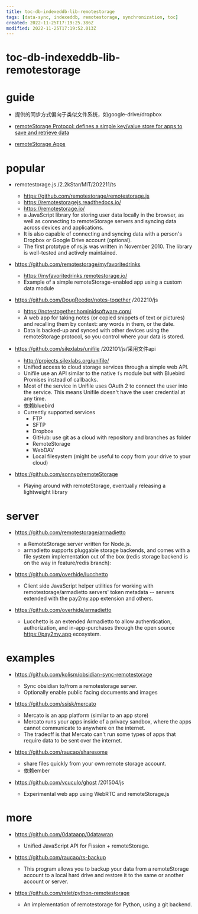 ```yaml
---
title: toc-db-indexeddb-lib-remotestorage
tags: [data-sync, indexeddb, remotestorage, synchronization, toc]
created: 2022-11-25T17:19:25.386Z
modified: 2022-11-25T17:19:52.013Z
---
```


# toc-db-indexeddb-lib-remotestorage

# guide

- 提供的同步方式偏向于类似文件系统，如google-drive/dropbox

- [remoteStorage Protocol: defines a simple key/value store for apps to save and retrieve data](https://remotestorage.io/protocol/)
- [remoteStorage Apps](https://remotestorage.io/apps/)
# popular
- remotestorage.js /2.2kStar/MIT/202211/ts
  - https://github.com/remotestorage/remotestorage.js
  - https://remotestoragejs.readthedocs.io/
  - https://remotestorage.io/
  - a JavaScript library for storing user data locally in the browser, as well as connecting to remoteStorage servers and syncing data across devices and applications.
  - It is also capable of connecting and syncing data with a person's Dropbox or Google Drive account (optional).
  - The first prototype of rs.js was written in November 2010. The library is well-tested and actively maintained.

- https://github.com/remotestorage/myfavoritedrinks
  - https://myfavoritedrinks.remotestorage.io/
  - Example of a simple remoteStorage-enabled app using a custom data module

- https://github.com/DougReeder/notes-together /202210/js
  - https://notestogether.hominidsoftware.com/
  - A web app for taking notes (or copied snippets of text or pictures) and recalling them by context: any words in them, or the date.
  - Data is backed-up and synced with other devices using the remoteStorage protocol, so you control where your data is stored.

- https://github.com/silexlabs/unifile /202101/js/采用文件api
  - http://projects.silexlabs.org/unifile/
  - Unified access to cloud storage services through a simple web API.
  - Unifile use an API similar to the native `fs` module but with Bluebird Promises instead of callbacks.
  - Most of the service in Unifile uses OAuth 2 to connect the user into the service. This means Unifile doesn't have the user credential at any time.
  - 依赖bluebird
  - Currently supported services
    - FTP
    - SFTP
    - Dropbox
    - GitHub: use git as a cloud with repository and branches as folder
    - RemoteStorage
    - WebDAV
    - Local filesystem (might be useful to copy from your drive to your cloud)

- https://github.com/sonnyp/remoteStorage
  - Playing around with remoteStorage, eventually releasing a lightweight library
# server
- https://github.com/remotestorage/armadietto
  - a RemoteStorage server written for Node.js.
  - armadietto supports pluggable storage backends, and comes with a file system implementation out of the box (redis storage backend is on the way in feature/redis branch):

- https://github.com/overhide/lucchetto
  - Client side JavaScript helper utilities for working with remotestorage/armadietto servers' token metadata -- servers extended with the pay2my.app extension and others.
- https://github.com/overhide/armadietto
  - Lucchetto is an extended Armadietto to allow authentication, authorization, and in-app-purchases through the open source https://pay2my.app ecosystem.
# examples
- https://github.com/kolism/obsidian-sync-remotestorage
  - Sync obsidian to/from a remotestorage server. 
  - Optionally enable public facing documents and images

- https://github.com/ssisk/mercato
  - Mercato is an app platform (similar to an app store) 
  - Mercato runs your apps inside of a privacy sandbox, where the apps cannot communicate to anywhere on the internet. 
  - The tradeoff is that Mercato can't run some types of apps that require data to be sent over the internet. 

- https://github.com/raucao/sharesome
  - share files quickly from your own remote storage account.
  - 依赖ember

- https://github.com/vcuculo/ghost /201504/js
  - Experimental web app using WebRTC and remoteStorage.js
# more
- https://github.com/0dataapp/0datawrap
  - Unified JavaScript API for Fission + remoteStorage.

- https://github.com/raucao/rs-backup
  - This program allows you to backup your data from a remoteStorage account to a local hard drive and restore it to the same or another account or server.

- https://github.com/relet/python-remotestorage
  - An implementation of remotestorage for Python, using a git backend.
